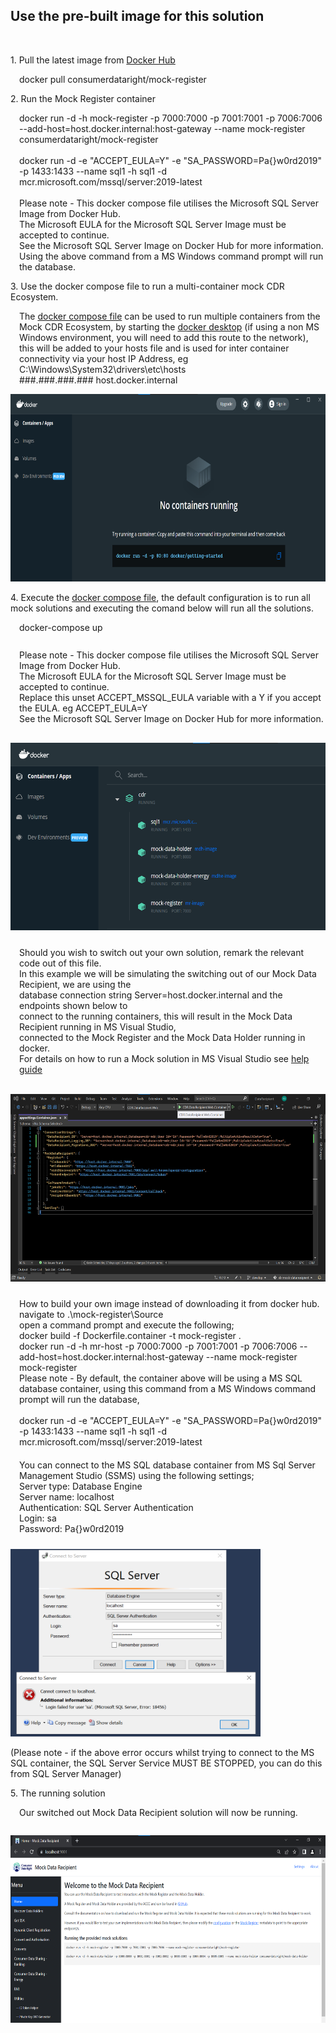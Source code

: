 <h2>Use the pre-built image for this solution</h2>

<br />
<p>1. Pull the latest image from <a href="https://hub.docker.com/r/consumerdataright/mock-register" title="Download the from docker hub here" alt="Download the from docker hub here">Docker Hub</a></p>

<span style="display:inline-block;margin-left:1em;">
	docker pull consumerdataright/mock-register
</span>

<br />
<p>2. Run the Mock Register container</p>

<span style="display:inline-block;margin-left:1em;">
	docker run -d -h mock-register -p 7000:7000 -p 7001:7001 -p 7006:7006 --add-host=host.docker.internal:host-gateway --name mock-register consumerdataright/mock-register
	<br \><br \>
	docker run -d -e "ACCEPT_EULA=Y" -e "SA_PASSWORD=Pa{}w0rd2019" -p 1433:1433 --name sql1 -h sql1 -d mcr.microsoft.com/mssql/server:2019-latest
	<br \><br \>
	Please note - This docker compose file utilises the Microsoft SQL Server Image from Docker Hub.<br \>
	The Microsoft EULA for the Microsoft SQL Server Image must be accepted to continue.<br \>
	See the Microsoft SQL Server Image on Docker Hub for more information.<br \>
	Using the above command from a MS Windows command prompt will run the database.<br \>
</span>

<br />
<p>3. Use the docker compose file to run a multi-container mock CDR Ecosystem.</p>

<span style="display:inline-block;margin-left:1em;">
	The <a href="../../Source/DockerCompose/docker-compose.yml" title="/DockerCompose/docker-compose.yml" alt="Use the docker compose file located here - /DockerCompose/docker-compose.yml">docker compose file</a> can be used to run multiple containers from the Mock CDR Ecosystem, by starting the <a href="https://hub.docker.com/editions/community/docker-ce-desktop-windows" title="Docker Desktop for Windows" alt="Docker Desktop for Windows">docker desktop</a>
	 (if using a non MS Windows environment, you will need to add this route to the network), this will be added to your hosts file and is used for inter container connectivity via your host IP Address, eg C:\Windows\System32\drivers\etc\hosts
</span>

<br />

<span style="display:inline-block;margin-left:1em;">
	###.###.###.### host.docker.internal
</span>

<br />

[<img src="./images/docker-desktop.png" height='300' width='625' alt="MS Docker Desktop"/>](./images/docker-desktop.png)

<p>4. Execute the <a href="../../Source/DockerCompose/docker-compose.yml" title="/DockerCompose/docker-compose.yml" alt="Use the docker compose file located here - /DockerCompose/docker-compose.yml">docker compose file</a>, the default configuration is to run all mock solutions and executing the comand below will run all the solutions.
</p>

<span style="display:inline-block;margin-left:1em;margin-bottom:10px;">
	docker-compose up
</span>
<br \>
<br \>

<span style="display:inline-block;margin-left:1em;margin-bottom:16px;">
	Please note - This docker compose file utilises the Microsoft SQL Server Image from Docker Hub.<br \>
	The Microsoft EULA for the Microsoft SQL Server Image must be accepted to continue.<br \>
	Replace this unset ACCEPT_MSSQL_EULA variable with a Y if you accept the EULA. eg ACCEPT_EULA=Y<br \>
	See the Microsoft SQL Server Image on Docker Hub for more information.<br \>
</span>

[<img src="./images/containers-running.png" height='300' width='625' alt="Containers Running"/>](./images/containers-running.png)

<span style="display:inline-block;margin-left:1em;margin-top:10px">
	Should you wish to switch out your own solution, remark the relevant code out of this file.<br \>
	In this example we will be simulating the switching out of our Mock Data Recipient, we are using the<br \>
	database connection string Server=host.docker.internal and the endpoints shown below to<br \>
	connect to the running containers, this will result in the Mock Data Recipient running in MS Visual Studio,<br \>
	connected to the Mock Register and the Mock Data Holder running in docker.<br \>
	For details on how to run a Mock solution in MS Visual Studio 
	see <a href="../debugging/HELP.md" title="Debug Help Guide" alt="View the Debug Help Guide.">help guide</a>
</span>
<br />
<br />

[<img src="./images/mdr-switch-out-settings.png" height='300' width='625' alt="Mock Data Recipient switched out settings"/>](./images/mdr-switch-out-settings.png)

<span style="display:inline-block;margin-left:1em;margin-top:10px;margin-bottom:10px;">
	How to build your own image instead of downloading it from docker hub.<br \>
	navigate to .\mock-register\Source<br \>
	open a command prompt and execute the following;<br \>
	docker build -f Dockerfile.container -t mock-register .<br \>
	docker run -d -h mr-host -p 7000:7000 -p 7001:7001 -p 7006:7006 --add-host=host.docker.internal:host-gateway --name mock-register mock-register<br \>
	Please note - By default, the container above will be using a MS SQL database container, using this command from a MS Windows command prompt will run the database,<br \><br \>
	docker run -d -e "ACCEPT_EULA=Y" -e "SA_PASSWORD=Pa{}w0rd2019" -p 1433:1433 --name sql1 -h sql1 -d mcr.microsoft.com/mssql/server:2019-latest
</span>

<span style="display:inline-block;margin-left:1em;margin-top:10px;margin-bottom:10px;">
	You can connect to the MS SQL database container from MS Sql Server Management Studio (SSMS) using
	the following settings; <br />
	Server type: Database Engine <br />
	Server name: localhost <br />
	Authentication: SQL Server Authentication <br />
	Login: sa <br />
	Password: Pa{}w0rd2019 <br />
</span>
<br />

[<img src="./images/ssms-login-error.png" height='300' width='400' alt="SSMS Login Error"/>](./images/ssms-login-error.png)

<p>
	(Please note - if the above error occurs whilst trying to connect to the MS SQL container, the SQL Server Service MUST BE STOPPED, you can do this from SQL Server Manager)
</p>

<p>5. The running solution</p>

<span style="display:inline-block;margin-left:1em;margin-bottom:1em;">
	Our switched out Mock Data Recipient solution will now be running.
</span>

[<img src="./images/mdr-switch-out-running.png" height='300' width='625' alt="The Mock Data Recipient solution"/>](./images/mdr-switch-out-running.png)
